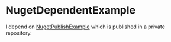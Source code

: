 # NugetDependentExample

I depend on [NugetPublishExample](https://github.com/jakecoffman/NugetPublishExample) which is published in a private repository.
